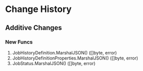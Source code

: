 # Change History

## Additive Changes

### New Funcs

1. JobHistoryDefinition.MarshalJSON() ([]byte, error)
1. JobHistoryDefinitionProperties.MarshalJSON() ([]byte, error)
1. JobStatus.MarshalJSON() ([]byte, error)
